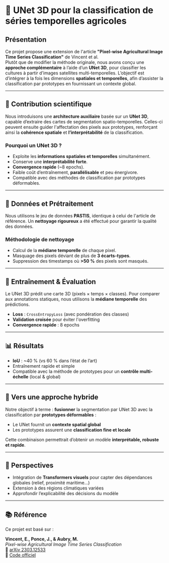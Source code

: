# 🌾 UNet 3D pour la classification de séries temporelles agricoles

## Présentation

Ce projet propose une extension de l'article **"Pixel-wise Agricultural Image Time Series Classification"** de Vincent et al.  
Plutôt que de modifier la méthode originale, nous avons conçu une **approche complémentaire** à l’aide d’un **UNet 3D**, pour classifier les cultures à partir d’images satellites multi-temporelles. L’objectif est d’intégrer à la fois les dimensions **spatiales et temporelles**, afin d’assister la classification par prototypes en fournissant un contexte global.

---

## 🔬 Contribution scientifique

Nous introduisons une **architecture auxiliaire** basée sur un **UNet 3D**, capable d’extraire des cartes de segmentation spatio-temporelles. Celles-ci peuvent ensuite guider l'affectation des pixels aux prototypes, renforçant ainsi la **cohérence spatiale** et **l’interprétabilité** de la classification.

### Pourquoi un UNet 3D ?

- Exploite les **informations spatiales et temporelles** simultanément.
- Conserve une **interprétabilité forte**.
- **Convergence rapide** (~8 epochs).
- Faible coût d’entraînement, **parallélisable** et peu énergivore.
- Compatible avec des méthodes de classification par prototypes déformables.

---

## 🧼 Données et Prétraitement

Nous utilisons le jeu de données **PASTIS**, identique à celui de l'article de référence. Un **nettoyage rigoureux** a été effectué pour garantir la qualité des données.

### Méthodologie de nettoyage

- Calcul de la **médiane temporelle** de chaque pixel.
- Masquage des pixels déviant de plus de **3 écarts-types**.
- Suppression des timestamps où **>50 %** des pixels sont masqués.

---

## 🧠 Entraînement & Évaluation

Le UNet 3D prédit une carte 3D (pixels × temps × classes). Pour comparer aux annotations statiques, nous utilisons la **médiane temporelle** des prédictions.

- **Loss** : `CrossEntropyLoss` (avec pondération des classes)
- **Validation croisée** pour éviter l'overfitting
- **Convergence rapide** : 8 epochs

---

## 📊 Résultats

- **IoU** : ~40 % (vs 60 % dans l’état de l’art)
- Entraînement rapide et simple
- Compatible avec la méthode de prototypes pour un **contrôle multi-échelle** (local & global)

---

## 🧩 Vers une approche hybride

Notre objectif à terme : **fusionner** la segmentation par UNet 3D avec la classification par **prototypes déformables** :

- Le UNet fournit un **contexte spatial global**
- Les prototypes assurent une **classification fine et locale**

Cette combinaison permettrait d’obtenir un modèle **interprétable, robuste et rapide**.

---

## 🚀 Perspectives

- Intégration de **Transformers visuels** pour capter des dépendances globales (relief, proximité maritime...)
- Extension à des régions climatiques variées
- Approfondir l’explicabilité des décisions du modèle

---

## 📚 Référence

Ce projet est basé sur :

**Vincent, E., Ponce, J., & Aubry, M.**  
*Pixel-wise Agricultural Image Time Series Classification*  
📄 [arXiv 2303.12533](https://arxiv.org/abs/2303.12533)  
🔗 [Code officiel](https://github.com/ElliotVincent/AgriITSC)
